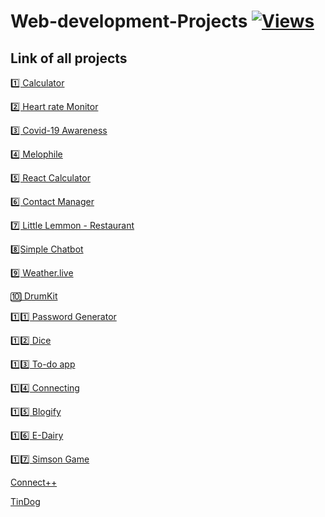 # Web-development-Projects  [![Views](https://hits.seeyoufarm.com/api/count/incr/badge.svg?url=https%3A%2F%2Fgithub.com%2Fprashantjagtap2909%2FWeb-development-Project&count_bg=%2379C83D&title_bg=%23555555&icon=&icon_color=%23E7E7E7&title=Views&edge_flat=false)](https://hits.seeyoufarm.com)
## Link of all projects

[ 1️⃣ Calculator](https://github.com/prashantjagtap2909/Calculator)

[ 2️⃣ Heart rate Monitor](https://github.com/prashantjagtap2909/Heart-Rate-Monitor/blob/main/README.md)

[ 3️⃣ Covid-19 Awareness](https://github.com/prashantjagtap2909/Covid-19-awareness/blob/main/README.md)

[ 4️⃣ Melophile](https://github.com/prashantjagtap2909/Melophile/tree/main)

[ 5️⃣ React Calculator](https://github.com/prashantjagtap2909/Simple-React-Calculator)

[ 6️⃣ Contact Manager](https://github.com/prashantjagtap2909/Contact-Manager)

[ 7️⃣ Little Lemmon - Restaurant](https://github.com/prashantjagtap2909/Little-Lemon)

[ 8️⃣Simple Chatbot](https://github.com/prashantjagtap2909/ChatBot)

[ 9️⃣ Weather.live]()

[ 🔟 DrumKit](https://github.com/prashantjagtap2909/DrumKit)

[ 1️⃣1️⃣ Password Generator](https://github.com/prashantjagtap2909/Password-Generator)

[ 1️⃣2️⃣ Dice ](https://github.com/prashantjagtap2909/Dice)

[ 1️⃣3️⃣ To-do app](https://github.com/prashantjagtap2909/To-Do-app)

[ 1️⃣4️⃣ Connecting](https://github.com/prashantjagtap2909/Connecting)

[1️⃣5️⃣ Blogify]()

[1️⃣6️⃣ E-Dairy](https://github.com/prashantjagtap2909/E-diary)

[1️⃣7️⃣ Simson Game](https://github.com/prashantjagtap2909/Simson) 

[ Connect++ ]()

[ TinDog](https://github.com/prashantjagtap2909/TinDog)
